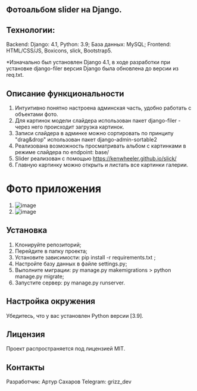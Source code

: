 ## Фотоальбом slider на Django.

## Технологии:

Backend: Django: 4.1, Python: 3.9; 
База данных: MySQL;
Frontend: HTML/CSS/JS, Boxicons, slick, Bootstrap5.

*Изначально был установлен Django 4.1, в ходе разработки при установке django-filer версия Django была обновлена до версии из req.txt. 

## Описание функциональности

1. Интуитивно понятно настроена админская часть, удобно работать с объектами фото.
2. Для картинок модели слайдера использован пакет  django-filer - через него происходит загрузка картинок.
3. Записи слайдера в админке можно сортировать по принципу "drag&drop" использован пакет django-admin-sortable2
4. Реализована возможность просматривать альбом с картинками в режиме слайдера по endpoint: base/
5. Slider реализован с помощью https://kenwheeler.github.io/slick/
6. Главную картинку можно открыть и листать все картинки галерии. 

# Фото приложения
1. ![image](https://github.com/user-attachments/assets/0dc55a04-3e77-4315-8026-b355898446e7)
2. ![image](https://github.com/user-attachments/assets/d0ccd409-f0ae-4d7e-8f4a-3e0a095c7006)


## Установка
1. Клонируйте репозиторий;
2. Перейдите в папку проекта;
3. Установите зависимости: pip install -r requirements.txt ;
4. Настройте базу данных в файле settings.py;
5. Выполните миграции: py manage.py makemigrations > python manage.py migrate;
6. Запустите сервер: py manage.py runserver.

## Настройка окружения
Убедитесь, что у вас установлен Python версии [3.9].

## Лицензия
Проект распространяется под лицензией MIT.

## Контакты
Разработчик: Артур Сахаров Telegram: grizz_dev


   
